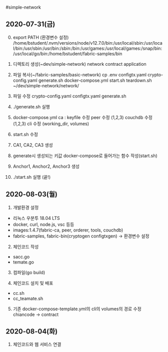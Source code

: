 #simple-network

## 2020-07-31(금)

0. export PATH (환경변수 설정)
   /home/bstudent/.nvm/versions/node/v12.7.0/bin:/usr/local/sbin:/usr/local/bin:/usr/sbin:/usr/bin:/sbin:/bin:/usr/games:/usr/local/games:/snap/bin:/usr/local/go/bin:/home/bstudent/fabric-samples/bin

1. 디렉토리 생성(~dev/simple-network)
   network
   contract
   application

2. 파일 복사(~/fabric-samples/basic-network)
   cp .env configtx.yaml crypto-config.yaml generate.sh docker-compose.yml start.sh teardown.sh ~/dev/simple-network/network/

3. 파일 수정
   crypto-config.yaml
   configtx.yaml
   generate.sh

4. ./generate.sh 실행

5. docker-compose.yml
   ca : keyfile 수정
   peer 수정 (1,2,3)
   couchdb 수정 (1,2,3)
   cli 수정 (working_dir, volumes)

6. start.sh 수정

7. CA1, CA2, CA3 생성

8. generate시 생성되는 키값 docker-compose로 들어가는 함수 작성(start.sh)

9. Anchor1, Anchor2, Anchor3 생성

10. ./start.sh 실행 (끝!)

## 2020-08-03(월)

1. 개발환경 설정

- 리눅스 우분투 18.04 LTS
- docker, curl, node.js, vsc 등등
- images:1.4.7(fabric-ca, peer, orderer, tools, couchdb)
- fabric-samples, fabric-bin(cryptogen configtxgen) → 환경변수 설정

2. 체인코드 작성

- sacc.go
- temate.go

3. 컴파일(go build)

4. 체인코드 설치 및 배포

- cc.sh
- cc_teamate.sh

5. 기존 docker-compose-template.yml의 cli의 volumes의 경로 수정 chiancode → contract

## 2020-08-04(화)

1. 체인코드와 웹 서비스 연결
